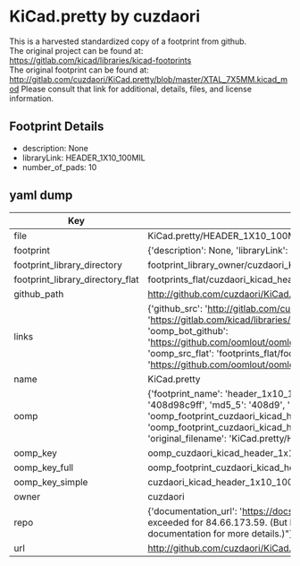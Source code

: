 # KiCad.pretty by cuzdaori  
This is a harvested standardized copy of a footprint from github.  
The original project can be found at:  
https://gitlab.com/kicad/libraries/kicad-footprints  
The original footprint can be found at:
http://gitlab.com/cuzdaori/KiCad.pretty/blob/master/XTAL_7X5MM.kicad_mod
Please consult that link for additional, details, files, and license information.  
## Footprint Details
* description: None  
* libraryLink: HEADER_1X10_100MIL  
* number_of_pads: 10  
## yaml dump  
| Key | Value |  
| --- | --- |  
| file | KiCad.pretty/HEADER_1X10_100MIL.kicad_mod |  
| footprint | {'description': None, 'libraryLink': 'HEADER_1X10_100MIL', 'number_of_pads': 10} |  
| footprint_library_directory | footprint_library_owner/cuzdaori_KiCad.pretty |  
| footprint_library_directory_flat | footprints_flat/cuzdaori_kicad_header_1x10_100mil/working |  
| github_path | http://github.com/cuzdaori/KiCad.pretty/blob/master/HEADER_1X10_100MIL.kicad_mod |  
| links | {'github_src': 'http://gitlab.com/cuzdaori/KiCad.pretty/blob/master/XTAL_7X5MM.kicad_mod', 'github_src_repo': 'https://gitlab.com/kicad/libraries/kicad-footprints', 'oomp_bot': 'footprints/cuzdaori_kicad_header_1x10_100mil/working', 'oomp_bot_github': 'https://github.com/oomlout/oomlout_oomp_footprint_bot/tree/main/footprints/cuzdaori_kicad_header_1x10_100mil/working', 'oomp_src_flat': 'footprints_flat/footprints_flat/cuzdaori_kicad_header_1x10_100mil/working', 'oomp_src_flat_github': 'https://github.com/oomlout/oomlout_oomp_footprint_src/tree/main/footprints_flat/cuzdaori_kicad_header_1x10_100mil/working'} |  
| name | KiCad.pretty |  
| oomp | {'footprint_name': 'header_1x10_100mil', 'library_name': 'kicad', 'md5': '408d98c9fff403b57cab1ca8453cbf43', 'md5_10': '408d98c9ff', 'md5_5': '408d9', 'md5_6': '408d98', 'oomp_key': 'oomp_cuzdaori_kicad_header_1x10_100mil', 'oomp_key_extra': 'oomp_footprint_cuzdaori_kicad_header_1x10_100mil', 'oomp_key_full': 'oomp_footprint_cuzdaori_kicad_header_1x10_100mil_408d98', 'oomp_key_simple': 'cuzdaori_kicad_header_1x10_100mil', 'original_filename': 'KiCad.pretty/HEADER_1X10_100MIL.kicad_mod', 'owner_name': 'cuzdaori'} |  
| oomp_key | oomp_cuzdaori_kicad_header_1x10_100mil |  
| oomp_key_full | oomp_footprint_cuzdaori_kicad_header_1x10_100mil |  
| oomp_key_simple | cuzdaori_kicad_header_1x10_100mil |  
| owner | cuzdaori |  
| repo | {'documentation_url': 'https://docs.github.com/rest/overview/resources-in-the-rest-api#rate-limiting', 'message': "API rate limit exceeded for 84.66.173.59. (But here's the good news: Authenticated requests get a higher rate limit. Check out the documentation for more details.)"} |  
| url | http://github.com/cuzdaori/KiCad.pretty |  

